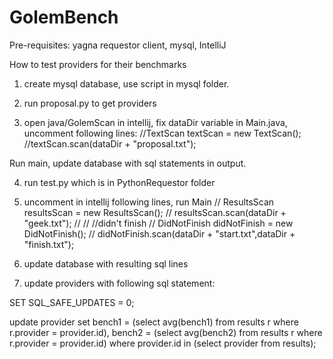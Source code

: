 # GolemBench
Pre-requisites: yagna requestor client, mysql, IntelliJ

How to test providers for their benchmarks

1. create mysql database, use script in mysql folder.

2. run proposal.py to get providers

3. open java/GolemScan in intellij, fix dataDir variable in Main.java, 
uncomment following lines:
        //TextScan textScan = new TextScan();
        //textScan.scan(dataDir + "proposal.txt");

Run main, update database with sql statements in output.

4. run test.py which is in PythonRequestor folder

5. uncomment in intellij following lines, run Main
//        ResultsScan resultsScan = new ResultsScan();
//        resultsScan.scan(dataDir + "geek.txt");
//
//        //didn't finish
//        DidNotFinish didNotFinish = new DidNotFinish();
//        didNotFinish.scan(dataDir + "start.txt",dataDir + "finish.txt");

6. update database with resulting sql lines

7. update providers with following sql statement:

SET SQL_SAFE_UPDATES = 0;

update provider
set bench1 = (select avg(bench1) from results r where r.provider = provider.id),
   bench2 = (select avg(bench2) from results r where r.provider = provider.id)
where provider.id in (select provider from results);

